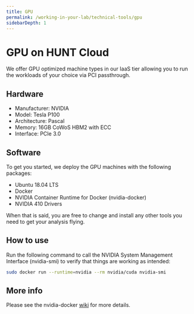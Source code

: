 ```yaml
---
title: GPU
permalink: /working-in-your-lab/technical-tools/gpu
sidebarDepth: 1
---
```


# GPU on HUNT Cloud

We offer GPU optimized machine types in our IaaS tier allowing you to run the workloads of your choice via PCI passthrough.

## Hardware

- Manufacturer: NVIDIA
- Model: Tesla P100
- Architecture: Pascal
- Memory: 16GB CoWoS HBM2 with ECC
- Interface: PCIe 3.0

## Software

To get you started, we deploy the GPU machines with the following packages:

- Ubuntu 18.04 LTS
- Docker
- NVIDIA Container Runtime for Docker (nvidia-docker)
- NVIDIA 410 Drivers

When that is said, you are free to change and install any other tools you need to get your analysis flying.

## How to use

Run the following command to call the NVIDIA System Management Interface (nvidia-smi) to verify that things are working as intended:

```bash
sudo docker run --runtime=nvidia --rm nvidia/cuda nvidia-smi
```

## More info

Please see the nvidia-docker [wiki](https://github.com/NVIDIA/nvidia-docker/wiki) for more details.
